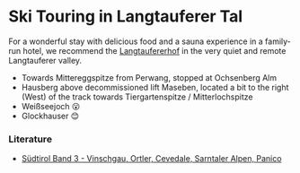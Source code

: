 # Ski Touring in Langtauferer Tal

For a wonderful stay with delicious food and a sauna experience in a family-run hotel,
we recommend the [Langtaufererhof](https://www.langtaufererhof.it/)
in the very quiet and remote Langtauferer valley.

- Towards Mittereggspitze from Perwang, stopped at Ochsenberg Alm
- Hausberg above decommissioned lift Maseben, located a bit to the right (West) of the track towards Tiergartenspitze / Mitterlochspitze
- Weißseejoch 😮
- Glockhauser 😊

### Literature

- [Südtirol Band 3 - Vinschgau, Ortler, Cevedale, Sarntaler Alpen, Panico](https://www.panico.de/skitouren-suedtirol-vinschgau-bd3.html)
